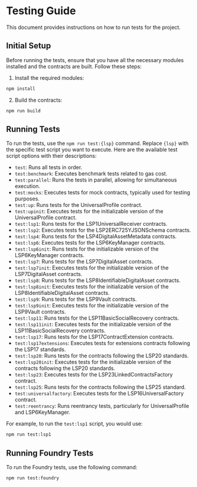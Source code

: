 # Testing Guide

This document provides instructions on how to run tests for the project.

## Initial Setup

Before running the tests, ensure that you have all the necessary modules installed and the contracts are built. Follow these steps:

1. Install the required modules:

```bash
npm install
```

2. Build the contracts:

```bash
npm run build
```

## Running Tests

To run the tests, use the `npm run test:{lsp}` command. Replace `{lsp}` with the specific test script you want to execute. Here are the available test script options with their descriptions:

- `test`: Runs all tests in order.
- `test:benchmark`: Executes benchmark tests related to gas cost.
- `test:parallel`: Runs the tests in parallel, allowing for simultaneous execution.
- `test:mocks`: Executes tests for mock contracts, typically used for testing purposes.
- `test:up`: Runs tests for the UniversalProfile contract.
- `test:upinit`: Executes tests for the initializable version of the UniversalProfile contract.
- `test:lsp1`: Runs tests for the LSP1UniversalReceiver contracts.
- `test:lsp2`: Executes tests for the LSP2ERC725YJSONSchema contracts.
- `test:lsp4`: Runs tests for the LSP4DigitalAssetMetadata contracts.
- `test:lsp6`: Executes tests for the LSP6KeyManager contracts.
- `test:lsp6init`: Runs tests for the initializable version of the LSP6KeyManager contracts.
- `test:lsp7`: Runs tests for the LSP7DigitalAsset contracts.
- `test:lsp7init`: Executes tests for the initializable version of the LSP7DigitalAsset contracts.
- `test:lsp8`: Runs tests for the LSP8IdentifiableDigitalAsset contracts.
- `test:lsp8init`: Executes tests for the initializable version of the LSP8IdentifiableDigitalAsset contracts.
- `test:lsp9`: Runs tests for the LSP9Vault contracts.
- `test:lsp9init`: Executes tests for the initializable version of the LSP9Vault contracts.
- `test:lsp11`: Runs tests for the LSP11BasicSocialRecovery contracts.
- `test:lsp11init`: Executes tests for the initializable version of the LSP11BasicSocialRecovery contracts.
- `test:lsp17`: Runs tests for the LSP17ContractExtension contracts.
- `test:lsp17extensions`: Executes tests for extensions contracts following the LSP17 standards.
- `test:lsp20`: Runs tests for the contracts following the LSP20 standards.
- `test:lsp20init`: Executes tests for the initializable version of the contracts following the LSP20 standards.
- `test:lsp23`: Executes tests for the LSP23LinkedContractsFactory contract.
- `test:lsp25`: Runs tests for the contracts following the LSP25 standard.
- `test:universalfactory`: Executes tests for the LSP16UniversalFactory contract.
- `test:reentrancy`: Runs reentrancy tests, particularly for UniversalProfile and LSP6KeyManager.

For example, to run the `test:lsp1` script, you would use:

```bash
npm run test:lsp1
```

## Running Foundry Tests

To run the Foundry tests, use the following command:

```bash
npm run test:foundry
```
